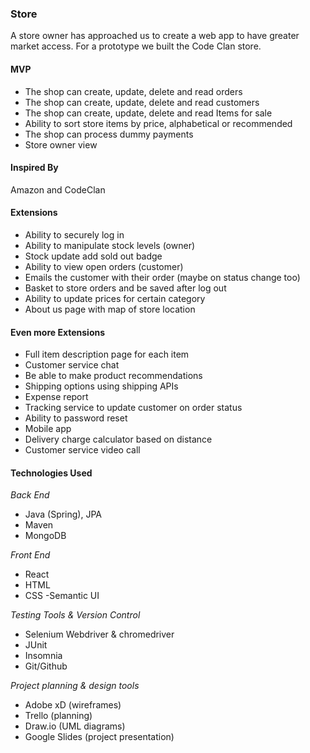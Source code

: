 ### Store

A store owner has approached us to create a web app to have greater market access.
For a prototype we built the Code Clan store.

#### MVP

- The shop can create, update, delete and read orders
- The shop can create, update, delete and read customers
- The shop can create, update, delete and read Items for sale
- Ability to sort store items by price, alphabetical or recommended
- The shop can process dummy payments
- Store owner view  

#### Inspired By
Amazon and CodeClan

#### Extensions

- Ability to securely log in
- Ability to manipulate stock levels (owner)
- Stock update add sold out badge 
- Ability to view open orders (customer)
- Emails the customer with their order (maybe on status change too)
- Basket to store orders and be saved after log out
- Ability to update prices for certain category
- About us page with map of store location

#### Even more Extensions

- Full item description page for each item
- Customer service chat
- Be able to make product recommendations
- Shipping options using shipping APIs
- Expense report
- Tracking service to update customer on order status
- Ability to password reset
- Mobile app
- Delivery charge calculator based on distance
- Customer service video call

#### Technologies Used

*Back End*
- Java (Spring), JPA
- Maven
- MongoDB


*Front End*
- React
- HTML
- CSS
-Semantic UI

*Testing Tools & Version Control*
- Selenium Webdriver & chromedriver
- JUnit
- Insomnia
- Git/Github

*Project planning & design tools*
- Adobe xD (wireframes)
- Trello (planning)
- Draw.io (UML diagrams)
- Google Slides (project presentation)
